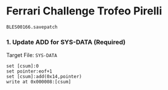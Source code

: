 # Ferrari Challenge Trofeo Pirelli 

`BLES00166.savepatch`

### 1. Update ADD for SYS-DATA (Required)

Target File: `SYS-DATA`

```
set [csum]:0
set pointer:eof+1
set [csum]:add(0x14,pointer)
write at 0x000008:[csum]
```

